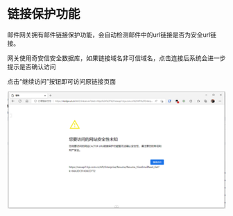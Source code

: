 # 链接保护功能

邮件网关拥有邮件链接保护功能，会自动检测邮件中的url链接是否为安全url链接。

网关使用奇安信安全数据库，如果链接域名非可信域名，点击连接后系统会进一步提示是否确认访问

点击“继续访问”按钮即可访问原链接页面

![](assets/20220831_163158_image.png)
